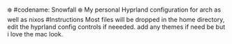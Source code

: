 :snowflake:  #codename: Snowfall :snowflake:
My personal Hyprland configuration for arch as well as nixos 
#Instructions
Most files will be dropped in the home directory, edit the hyprland config controls if neeeded.
add any themes if need be but i love the mac look.
